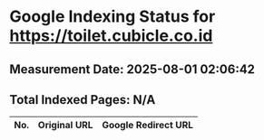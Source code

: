 # Google Indexing Status for https://toilet.cubicle.co.id

## Measurement Date: 2025-08-01 02:06:42

## Total Indexed Pages: N/A

| No. | Original URL | Google Redirect URL |
|-----|--------------|---------------------|
